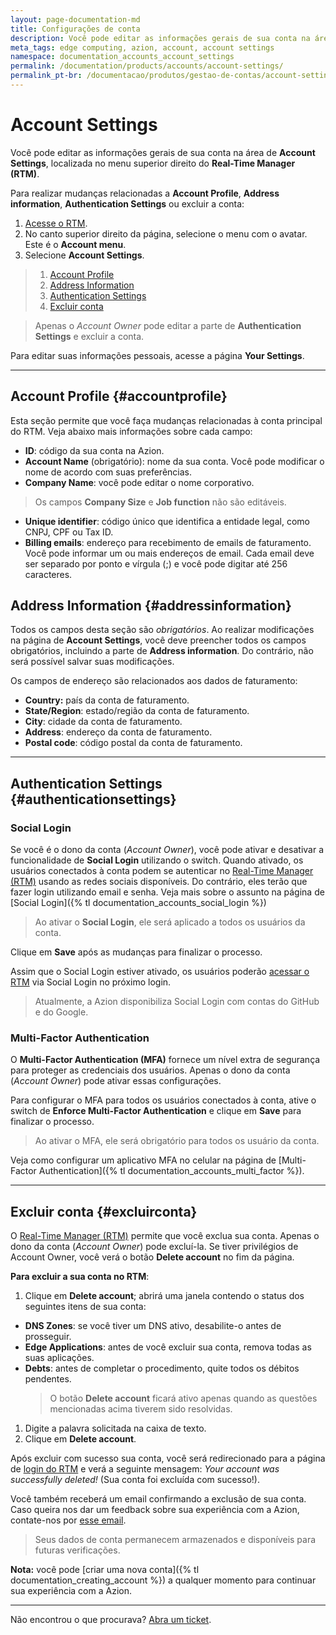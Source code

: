 ```yaml
---
layout: page-documentation-md
title: Configurações de conta
description: Você pode editar as informações gerais de sua conta na área de Account Settings, localizada no menu superior direito do Real-Time Manager (RTM).
meta_tags: edge computing, azion, account, account settings
namespace: documentation_accounts_account_settings
permalink: /documentation/products/accounts/account-settings/
permalink_pt-br: /documentacao/produtos/gestao-de-contas/account-settings/
---
```


# Account Settings

Você pode editar as informações gerais de sua conta na área de **Account Settings**, localizada no menu superior direito do **Real-Time Manager (RTM)**.

Para realizar mudanças relacionadas a **Account Profile**, **Address information**, **Authentication Settings** ou excluir a conta:

1. [Acesse o RTM](https://manager.azion.com/).
2. No canto superior direito da página, selecione o menu com o avatar. Este é o **Account menu**.
3. Selecione **Account Settings**.

> 1. [Account Profile](#accountprofile)
> 2. [Address Information](#addressinformation)
> 3. [Authentication Settings](#authenticationsettings)
> 4. [Excluir conta](#excluirconta)

> Apenas o *Account Owner* pode editar a parte de **Authentication Settings** e excluir a conta.

Para editar suas informações pessoais, acesse a página **Your Settings**.

---

## Account Profile {#accountprofile}

Esta seção permite que você faça mudanças relacionadas à conta principal do RTM. Veja abaixo mais informações sobre cada campo:

- **ID**: código da sua conta na Azion.
- **Account Name** (obrigatório): nome da sua conta. Você pode modificar o nome de acordo com suas preferências.
- **Company Name**: você pode editar o nome corporativo.

> Os campos **Company Size** e **Job function** não são editáveis.

- **Unique identifier**: código único que identifica a entidade legal, como CNPJ, CPF ou Tax ID.
- **Billing emails**: endereço para recebimento de emails de faturamento. Você pode informar um ou mais endereços de email. Cada email deve ser separado por ponto e vírgula (;) e você pode digitar até 256 caracteres.

## Address Information {#addressinformation}

Todos os campos desta seção são *obrigatórios*. Ao realizar modificações na página de **Account Settings**, você deve preencher todos os campos obrigatórios, incluindo a parte de **Address information**. Do contrário, não será possível salvar suas modificações.

Os campos de endereço são relacionados aos dados de faturamento:

- **Country:** país da conta de faturamento.
- **State/Region**: estado/região da conta de faturamento.
- **City**: cidade da conta de faturamento.
- **Address**: endereço da conta de faturamento.
- **Postal code**: código postal da conta de faturamento.

---

## Authentication Settings {#authenticationsettings}

### Social Login

Se você é o dono da conta (*Account Owner*), você pode ativar e desativar a funcionalidade de **Social Login** utilizando o switch. Quando ativado, os usuários conectados à conta podem se autenticar no [Real-Time Manager (RTM)](https://manager.azion.com/) usando as redes sociais disponíveis. Do contrário, eles terão que fazer login utilizando email e senha. Veja mais sobre o assunto na página de [Social Login]({% tl documentation_accounts_social_login %})

> Ao ativar o **Social Login**, ele será aplicado a todos os usuários da conta.

Clique em **Save** após as mudanças para finalizar o processo.

Assim que o Social Login estiver ativado, os usuários poderão [acessar o RTM](https://manager.azion.com/) via Social Login no próximo login.

> Atualmente, a Azion disponibiliza Social Login com contas do GitHub e do Google.

### Multi-Factor Authentication

O **Multi-Factor Authentication (MFA)** fornece um nível extra de segurança para proteger as credenciais dos usuários. Apenas o dono da conta (*Account Owner*) pode ativar essas configurações.

Para configurar o MFA para todos os usuários conectados à conta, ative o switch de **Enforce Multi-Factor Authentication** e clique em **Save** para finalizar o processo.

> Ao ativar o MFA, ele será obrigatório para todos os usuário da conta.

Veja como configurar um aplicativo MFA no celular na página de [Multi-Factor Authentication]({% tl documentation_accounts_multi_factor %}).

---

## Excluir conta {#excluirconta}

O [Real-Time Manager (RTM)](https://manager.azion.com/) permite que você exclua sua conta. Apenas o dono da conta (*Account Owner*) pode excluí-la. Se tiver privilégios de Account Owner, você verá o botão **Delete account** no fim da página.

**Para excluir a sua conta no RTM**: 

1. Clique em **Delete account**; abrirá uma janela contendo o status dos seguintes itens de sua conta:
* **DNS Zones**: se você tiver um DNS ativo, desabilite-o antes de prosseguir.
* **Edge Applications**: antes de você excluir sua conta, remova todas as suas aplicações.
* **Debts**: antes de completar o procedimento, quite todos os débitos pendentes.
  > O botão **Delete account** ficará ativo apenas quando as questões mencionadas acima tiverem sido resolvidas.
1. Digite a palavra solicitada na caixa de texto.
1. Clique em **Delete account**.

Após excluir com sucesso sua conta, você será redirecionado para a página de [login do RTM](https://manager.azion.com/signup/) e verá a seguinte mensagem: *Your account was successfully deleted!* (Sua conta foi excluída com sucesso!).

Você também receberá um email confirmando a exclusão de sua conta. Caso queira nos dar um feedback sobre sua experiência com a Azion, contate-nos por [esse email](mailto:feedback@azion.com).

> Seus dados de conta permanecem armazenados e disponíveis para futuras verificações.

**Nota:** você pode [criar uma nova conta]({% tl documentation_creating_account %}) a qualquer momento para continuar sua experiência com a Azion.

---

Não encontrou o que procurava? [Abra um ticket](https://tickets.azion.com/pt-BR/support/login/).
